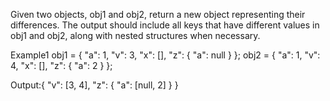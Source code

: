 Given two objects, obj1 and obj2, return a new object representing their differences. The output should include all keys that have different values in obj1 and obj2, along with nested structures when necessary.

Example1
obj1 = { "a": 1, "v": 3, "x": [], "z": { "a": null } };
obj2 = { "a": 1, "v": 4, "x": [], "z": { "a": 2 } };

Output:{ "v": [3, 4], "z": { "a": [null, 2] } }